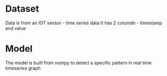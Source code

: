 # Dataset 
Data is from an IOT sensor - time series data
It has 2 columdn - timestamp and value

# Model
The model is built from numpy to detect a specific pattern in real time timeseries graph

